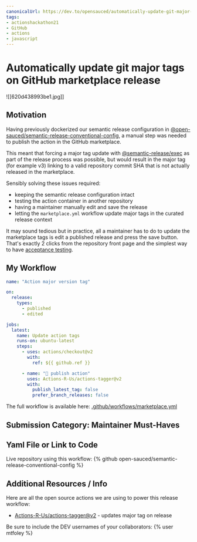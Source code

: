 ```yaml
---
canonicalUrl: https://dev.to/opensauced/automatically-update-git-major-tags-on-github-marketplace-release-1mgk
tags:
- actionshackathon21
- GitHub
- actions
- javascript
---
```


# Automatically update git major tags on GitHub marketplace release

![[620d438993be1.jpg]]

## Motivation

Having previously dockerized our semantic release configuration in [@open-sauced/semantic-release-conventional-config](https://github.com/open-sauced/semantic-release-conventional-config), a manual step was needed to publish the action in the GitHub marketplace.

This meant that forcing a major tag update with [@semantic-release/exec](https://github.com/semantic-release/exec) as part of the release process was possible, but would result in the major tag (for example v3) linking to a valid repository commit SHA that is not actually released in the marketplace.

Sensibly solving these issues required:
- keeping the semantic release configuration intact
- testing the action container in another repository
- having a maintainer manually edit and save the release 
- letting the `marketplace.yml` workflow update major tags in the curated release context

It may sound tedious but in practice, all a maintainer has to do to update the marketplace tags is edit a published release and press the save button. That's exactly 2 clicks from the repository front page and the simplest way to have [acceptance testing](https://en.wikipedia.org/wiki/Acceptance_testing).

## My Workflow

```yaml
name: "Action major version tag"

on:
  release:
    types:
      - published
      - edited

jobs:
  latest:
    name: Update action tags
    runs-on: ubuntu-latest
    steps:
      - uses: actions/checkout@v2
        with:
          ref: ${{ github.ref }}

      - name: "🚀 publish action"
        uses: Actions-R-Us/actions-tagger@v2
        with:
          publish_latest_tag: false
          prefer_branch_releases: false
```

The full workflow is available here: [.github/workflows/marketplace.yml](https://github.com/open-sauced/semantic-release-conventional-config/blob/main/.github/workflows/marketplace.yml)

## Submission Category: Maintainer Must-Haves

## Yaml File or Link to Code

Live repository using this workflow:
{% github open-sauced/semantic-release-conventional-config %}

## Additional Resources / Info

Here are all the open source actions we are using to power this release workflow:
- [Actions-R-Us/actions-tagger@v2](https://github.com/Actions-R-Us/actions-tagger) - updates major tag on release

Be sure to include the DEV usernames of your collaborators:
{% user mtfoley %}
